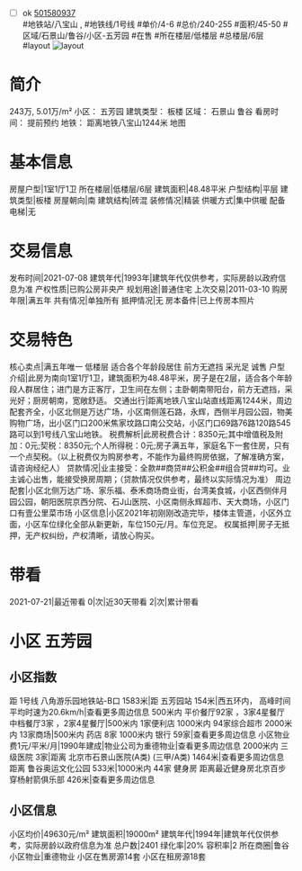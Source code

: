 - [ ] ok [501580937](https://bj.5i5j.com/ershoufang/501580937.html)  
 #地铁站/八宝山 ,  #地铁线/1号线
#单价/4-6 #总价/240-255 #面积/45-50   #区域/石景山/鲁谷/小区-五芳园 #在售 #所在楼层/低楼层 #总楼层/6层 #layout 
![layout](http://image2a.5i5j.com/bdir/layout/b9ecd8fe3459497da3f70192c52b89e6.jpg_P5.jpg) 
# 简介 
 243万,  5.01万/m² 
小区： 五芳园
建筑类型： 板楼
区域： 石景山 鲁谷
看房时间： 提前预约
地铁： 距离地铁八宝山1244米 地图
# 基本信息 
 房屋户型|1室1厅1卫
所在楼层|低楼层/6层
建筑面积|48.48平米
户型结构|平层
建筑类型|板楼
房屋朝向|南
建筑结构|砖混
装修情况|精装
供暖方式|集中供暖
配备电梯|无
# 交易信息 
 发布时间|2021-07-08
建筑年代|1993年|建筑年代仅供参考，实际房龄以政府信息为准
产权性质|已购公房非央产
规划用途|普通住宅
上次交易|2011-03-10
购房年限|满五年
共有情况|单独所有
抵押情况|无
房本备件|已上传房本照片
# 交易特色 
 核心卖点|满五年唯一 低楼层 适合各个年龄段居住 前方无遮挡 采光足 诚售
户型介绍|此房为南向1室1厅1卫，建筑面积为48.48平米，房子是在2层，适合各个年龄段人群居住；进门是方正客厅，卫生间在左侧；主卧朝南带阳台，前方无遮挡，采光好；厨房朝南，宽敞舒适。
交通出行|距离地铁八宝山站直线距离1244米，周边配套齐全，小区北侧是万达广场，小区南侧莲石路，永辉，西侧半月园公园，物美购物广场，出小区门口200米焦家坟路口南公交站，小区门口69路76路120路545路可以到1号线八宝山地铁。
税费解析|此房税费合计：8350元;其中增值税及附加：0元;契税：8350元;个人所得税：0元;房子满五年，家庭名下一套住房，只有一个点契税。（以上税费仅为购房参考，不能作为最终购房依据，了解准确方案，请咨询经纪人）
贷款情况|业主接受：全款##商贷##公积金##组合贷##均可。业主诚心出售，能接受换房周期；（贷款情况仅供参考，最终以实际情况为准）
周边配套|小区北侧万达广场、家乐福、泰禾商场商业街，台湾美食城，小区西侧伴月园公园，朝阳医院京西分院、石J山医院、小区南侧永辉超市、天大商场，小区门口有壹公里菜市场
小区信息|小区2021年初刚刚改造完毕，楼体主管道，小区外立面，小区车位绿化全部从新更新，车位150元/月。车位充足。
权属抵押|房子无抵押，无产权纠纷，产权清晰，请放心购买。
# 带看 
 2021-07-21|最近带看	 0|次|近30天带看	 2|次|累计带看
# 小区 五芳园
## 小区指数 
 距 1号线 八角游乐园地铁站-B口 1583米|距 五芳园站 154米|西五环内， 高峰时间平均时速为20.6km/h|查看更多周边信息
500米内 平价餐厅92家 ，3家4星餐厅
中档餐厅3家 ，2家4星餐厅|500米内 1家便利店
1000米内 94家综合超市
2000米内 13家商场|500米内 药店 8家
1000米内 银行 59家|查看更多周边信息
小区物业费1元/平米/月|1990年建成|物业公司为重德物业|查看更多周边信息
2000米内 三级医院 3家|距离 北京市石景山医院(A类) (三甲/A类) 1464米|查看更多周边信息
距离 鲁谷奥运文化公园 533米|1000米内 44家 健身房
距离最近健身房北京百步穿杨射箭俱乐部 426米|查看更多周边信息
## 小区信息 
 小区均价|49630元/m²
建筑面积|19000m²
建筑年代|1994年|建筑年代仅供参考，实际房龄以政府信息为准
总户数|2401
绿化率|20%
容积率|2
所在商圈|鲁谷
小区物业|重德物业
小区在售房源14套
小区在租房源18套
